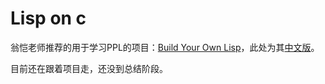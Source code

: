 # Lisp on c

翁恺老师推荐的用于学习PPL的项目：[Build Your Own Lisp](http://buildyourownlisp.com/)，此处为其[中文版](https://ksco.gitbooks.io/build-your-own-lisp/content/)。

目前还在跟着项目走，还没到总结阶段。
